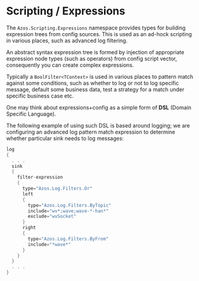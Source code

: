 ﻿# Scripting / Expressions

The `Azos.Scripting.Expressions` namespace provides types for building expression trees from 
config sources.
This is used as an ad-hock scripting in various places, such as advanced log filtering.

An abstract syntax expression tree is formed by injection of appropriate expression node types (such as operators)
from config script vector, consequently you can create complex expressions.

Typically a `BoolFilter<TContext>` is used in various places to pattern match against some conditions,
such as whether to log or not to log specific message, default some business data, test a strategy for a match
under specific business case etc.

One may think about expressions+config as a simple form of **DSL** (Domain Specific Language).



The following example of using such DSL is based around logging; we are configuring an advanced 
log pattern match expression to determine whether particular sink needs to log messages:
```csharp
log
{
  . . .
  sink
  {
    filter-expression
    {
      type="Azos.Log.Filters.Or"
      left
      {
        type="Azos.Log.Filters.ByTopic"
        include="wv*;wave;wave-*-han*"
        exclude="wvSocket"
      }
      right
      {
        type="Azos.Log.Filters.ByFrom"
        include="*wave*"
      }
    }
  }
  . . . 
}
```
